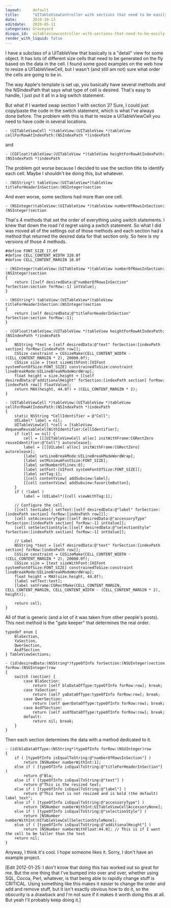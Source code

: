 ```yaml
---
layout:     default
title:      "UITableViewController with sections that need to be easily moved (design stage)"
date:       2010-10-13
editdate:   2020-05-11
categories: Graveyard
disqus_id:  uitableviewcontroller-with-sections-that-need-to-be-easily-moved-design-stage.html
render_with_liquid: false
---
```


I have a subclass of a UITableView that basically is a "detail" view for some object. It has lots of different size cells that need to be generated on the fly based on the data in the cell. I found some good examples on the web how to resize a UITableViewCell, but I wasn't (and still am not) sure what order the cells are going to be in.

The way Apple's template is set up, you basically have several methods and the NSIndexPath that says what type of cell is desired. That's easy to handle, I just put it all in a big switch statement.

But what if I wanted swap section 1 with section 3? Sure, I could just copy/paste the code in the switch statement, which is what I've always done before. The problem with this is that to resize a UITableViewCell you need to have code in several locations.

    - (UITableViewCell *)tableView:(UITableView *)tableView cellForRowAtIndexPath:(NSIndexPath *)indexPath

and

    - (CGFloat)tableView:(UITableView *)tableView heightForRowAtIndexPath:(NSIndexPath *)indexPath

The problem got worse because I decided to use the section title to identify each cell. Maybe I shouldn't be doing this, but whatever.

    - (NSString*) tableView:(UITableView*)tableView titleForHeaderInSection:(NSInteger)section

And even worse, some sections had more than one cell.

    - (NSInteger)tableView:(UITableView *)tableView numberOfRowsInSection:(NSInteger)section

That's 4 methods that set the order of everything using switch statements. I knew that down the road I'd regret using a switch statement. So what I did was moved all of the settings out of those methods and each section had a method that returned the desired data for that section only. So here is my versions of those 4 methods.

    #define FONT_SIZE 17.0f
    #define CELL_CONTENT_WIDTH 320.0f
    #define CELL_CONTENT_MARGIN 10.0f

    - (NSInteger)tableView:(UITableView *)tableView numberOfRowsInSection:(NSInteger)section
    {
        return [[self desiredData:@"numberOfRowsInSection" forSection:section forRow:-1] intValue];
    }

    - (NSString*) tableView:(UITableView*)tableView titleForHeaderInSection:(NSInteger)section
    {
        return [self desiredData:@"titleForHeaderInSection" forSection:section forRow:-1];
    }

    - (CGFloat)tableView:(UITableView *)tableView heightForRowAtIndexPath:(NSIndexPath *)indexPath
    {
        NSString *text = [self desiredData:@"text" forSection:[indexPath section] forRow:[indexPath row]];
        CGSize constraint = CGSizeMake(CELL_CONTENT_WIDTH - (CELL_CONTENT_MARGIN * 2), 20000.0f);
        CGSize size = [text sizeWithFont:[UIFont systemFontOfSize:FONT_SIZE] constrainedToSize:constraint lineBreakMode:UILineBreakModeWordWrap];
        float height = size.height + [[self desiredData:@"additionalHeight" forSection:[indexPath section] forRow:[indexPath row]] floatValue];
        return MAX(height, 44.0f) + (CELL_CONTENT_MARGIN * 2);
    }

    - (UITableViewCell *)tableView:(UITableView *)tableView cellForRowAtIndexPath:(NSIndexPath *)indexPath
    {
        static NSString *CellIdentifier = @"Cell";
        UILabel* label = nil;
        UITableViewCell *cell = [tableView dequeueReusableCellWithIdentifier:CellIdentifier];
        if (cell == nil) {
            cell = [[[UITableViewCell alloc] initWithFrame:CGRectZero reuseIdentifier:@"Cell"] autorelease];
            label = [[[UILabel alloc] initWithFrame:CGRectZero] autorelease];
            [label setLineBreakMode:UILineBreakModeWordWrap];
            [label setMinimumFontSize:FONT_SIZE];
            [label setNumberOfLines:0];
            [label setFont:[UIFont systemFontOfSize:FONT_SIZE]];
            [label setTag:1];
            [[cell contentView] addSubview:label];
            [[cell contentView] addSubview:favoriteButton];
        }
        if ( !label )
            label = (UILabel*)[cell viewWithTag:1];

        // Configure the cell.
        [[cell textLabel] setText:[self desiredData:@"label" forSection:[indexPath section] forRow:[indexPath row]]];
        [cell setAccessoryType:[[self desiredData:@"accessoryType" forSection:[indexPath section] forRow:-1] intValue]];
        [cell setSelectionStyle:[[self desiredData:@"selectionStyle" forSection:[indexPath section] forRow:-1] intValue]];

        // Label
        NSString *text = [self desiredData:@"text" forSection:[indexPath section] forRow:[indexPath row]];
        CGSize constraint = CGSizeMake(CELL_CONTENT_WIDTH - (CELL_CONTENT_MARGIN * 2), 20000.0f);
        CGSize size = [text sizeWithFont:[UIFont systemFontOfSize:FONT_SIZE] constrainedToSize:constraint lineBreakMode:UILineBreakModeWordWrap];
        float height = MAX(size.height, 44.0f);
        [label setText:text];
        [label setFrame:CGRectMake(CELL_CONTENT_MARGIN, CELL_CONTENT_MARGIN, CELL_CONTENT_WIDTH - (CELL_CONTENT_MARGIN * 2), height)];

        return cell;
    }

All of that is generic (and a lot of it was taken from other people's posts). This next method is the "gate keeper" that determines the real order.

    typedef enum {
        BlaSection,
        YaSection,
        QwerSection,
        AsdfSection
    } TableViewSections;

    - (id)desiredData:(NSString*)typeOfInfo forSection:(NSUInteger)section forRow:(NSUInteger)row
    {
        switch (section) {
            case BlaSection:
                return [self blaDataOfType:typeOfInfo forRow:row]; break;
            case YaSection:
                return [self yaDataOfType:typeOfInfo forRow:row]; break;
            case QwerSection:
                return [self qwerDataOfType:typeOfInfo forRow:row]; break;
            case AsdfSection:
                return [self asdfDataOfType:typeOfInfo forRow:row]; break;
            default:
                return nil; break;
        }
    }

Then each section determines the data with a method dedicated to it.

    - (id)blaDataOfType:(NSString*)typeOfInfo forRow:(NSUInteger)row
    {
        if ( [typeOfInfo isEqualToString:@"numberOfRowsInSection"] )
            return [NSNumber numberWithInt:1];
        else if ( [typeOfInfo isEqualToString:@"titleForHeaderInSection"] )
            return @"Bla;
        else if ( [typeOfInfo isEqualToString:@"text"] )
            return @"This is the resized text;
        else if ( [typeOfInfo isEqualToString:@"label"] )
            return @"This text is not resized and is bold (the default) label text";
        else if ( [typeOfInfo isEqualToString:@"accessoryType"] )
            return [NSNumber numberWithInt:UITableViewCellAccessoryNone];
        else if ( [typeOfInfo isEqualToString:@"selectionStyle"] )
            return [NSNumber numberWithInt:UITableViewCellSelectionStyleNone];
        else if ( [typeOfInfo isEqualToString:@"additionalHeight"] )
            return [NSNumber numberWithFloat:44.0]; // This is if I want the cell to be taller than the text
        return nil;
    }

Anyway, I think it's cool. I hope someone likes it. Sorry, I don't have an example project.

[Edit 2012-01-25: I don't know that doing this has worked out so great for me.  But the one thing that I've bumped into over and over, whether using SQL, Cocoa, Perl, whatever, is that being able to rapidly change stuff is CRITICAL. Using something like this makes it easier to change the order and add and remove stuff, but it isn't exactly obvious how to do it, so the obscurity is a drawback and I'm not sure if it makes it worth doing this at all. But yeah I'll probably keep doing it.]
